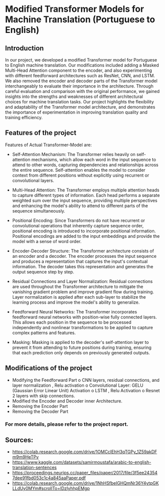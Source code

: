 # Modified Transformer Models for Machine Translation (Portuguese to English)

## Introduction
In our project, we developed a modified Transformer model for Portuguese to English machine translation. Our modifications included adding a Masked Multi-Head Attention component to the encoder, and also experimenting with different feedforward architectures such as ResNet, CNN, and LSTM. We also removed the encoder and decoder parts of the Transformer model interchangeably to evaluate their importance in the architecture. Through careful evaluation and comparison with the original performance, we gained insights into the strengths and weaknesses of different architectural choices for machine translation tasks. Our project highlights the flexibility and adaptability of the Transformer model architecture, and demonstrates the importance of experimentation in improving translation quality and training efficiency.

## Features of the project
Features of Actual Transformer-Model are:
+ Self-Attention Mechanism: The Transformer relies heavily on self-attention mechanisms, which allow each word in the input sequence to attend to other words, capturing dependencies and relationships across the entire sequence. Self-attention enables the model to consider context from different positions without explicitly using recurrent or convolutional layers.
  
+ Multi-Head Attention: The Transformer employs multiple attention heads to capture different types of information. Each head performs a separate weighted sum over the input sequence, providing multiple perspectives and enhancing the model's ability to attend to different parts of the sequence simultaneously.
  
+ Positional Encoding: Since Transformers do not have recurrent or convolutional operations that inherently capture sequence order, positional encoding is introduced to incorporate positional information. Positional encodings are added to the input embeddings and provide the model with a sense of word order.
  
+ Encoder-Decoder Structure: The Transformer architecture consists of an encoder and a decoder. The encoder processes the input sequence and produces a representation that captures the input's contextual information. The decoder takes this representation and generates the output sequence step by step.
  
+ Residual Connections and Layer Normalization: Residual connections are used throughout the Transformer architecture to mitigate the vanishing gradient problem and improve gradient flow during training. Layer normalization is applied after each sub-layer to stabilize the learning process and improve the model's ability to generalize.
  
+ Feedforward Neural Networks: The Transformer incorporates feedforward neural networks with position-wise fully connected layers. This allows each position in the sequence to be processed independently and nonlinear transformations to be applied to capture complex patterns and features.
  
+ Masking: Masking is applied to the decoder's self-attention layer to prevent it from attending to future positions during training, ensuring that each prediction only depends on previously generated outputs.

## Modifications of the project
+ Modifying the Feedforward Part
o CNN layers, residual connections, and layer normalization , Relu activation
o Convolutional Layer: GELU (Gaussian Error Linear Unit) Activation
o LSTM , Relu Activation
o Resnet 2 layers with skip connections.
+ Modified the Encoder and Decoder inner Architecture.
+ Removing the Encoder Part
+ Removing the Decoder Part

### For more details, please refer to the project report.

## Sources:
+	https://colab.research.google.com/drive/1OMCcIEhH3qTGPy_1Z59akDFm9m9HeTPv
+ https://www.kaggle.com/datasets/samirmoustafa/arabic-to-english-translation-sentences
+ https://proceedings.neurips.cc/paper_files/paper/2017/file/3f5ee243547dee91fbd053c1c4a845aaPaper.pdf
+ https://colab.research.google.com/drive/1NhHSfbeIGHQmNr36Y4ytpGKLLdUy0MYm#scrollTo=lDzIyhhpEMgp
